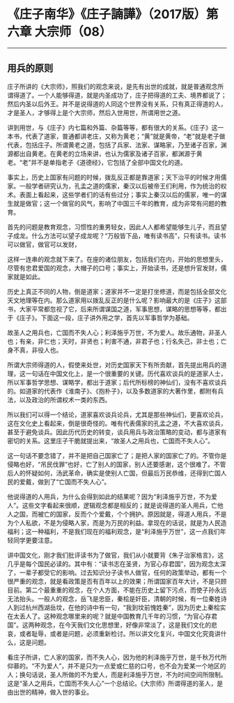 # 《庄子南华》《庄子諵譁》（2017版）第六章 大宗师（08）

------

## 用兵的原则

庄子所讲的《大宗师》，照我们的观念来说，是先有出世的成就，就是普通观念所谓得道了。一个人能够得道，就是内圣成功了，庄子把得道的工夫、境界都说了；然后内圣以后外王。并不是说得道的人同这个世界没有关系，只有真正得道的人，才是圣人，才够得上是个大宗师，然后入世用世，所谓用世之道。

讲到用世，与《庄子》内七篇和外篇、杂篇等等，都有很大的关系。《庄子》这一本书，代表了道家，普通都讲老庄，又称为黄老；“黄”就是黄帝，“老”就是老子做代表，包括庄子。所谓黄老之道，包括了兵家、法家、谋略家，乃至诸子百家，渊源都出自黄老。在黄老的立场来讲，也认为儒家及诸子百家，都渊源于黄老。“老”并不是单指老子《道德经》，它包括了全部中国文化的道。

事实上，历史上国家有问题的时候，拨乱反正都是靠道家；天下治平的时候才用儒家。一般学者研究认为，孔孟之道的儒家，秦汉以后被帝王们利用，作为统治的权术。表面上看起来，这些学者们的话有些过分；事实上秦汉以后的儒家，唯一的谋生就是做官；这一个做官的风气，影响了中国三千年的教育，成为非常有问题的教育。

首先的问题是教育观念，习惯性的重男轻女，因此人人都希望能够生儿子，而且望子成龙。什么方法可以望子成龙呢？“万般皆下品，唯有读书高”，只有读书。读书可以做官，做官可以发财，

这样一连串的观念就下来了。在座的诸位朋友，包括我们在内，开始的思想里头，尽管有忠君爱国的观念，大帽子的口号；事实上，开始读书，还是想升官发财，儒家就是如此。

历史上真正不同的人物，倒是道家；道家并不一定是打坐修道，而是包括全部文化天文地理等在内。那么道家用以拨乱反正的是什么呢？影响最大的是《庄子》这部书，大家平常都忽视了它，后来所谓谋国之道，军事思想，谋略的思想等等，都出于《庄子》。下面这一段，庄子讲外用之学，首先以军事哲学为基础。

故圣人之用兵也，亡国而不失人心；利泽施乎万世，不为爱人。故乐通物，非圣人也；有亲，非仁也；天时，非贤也；利害不通，非君子也；行名失己，非士也；亡身不真，非役人也。

所谓大宗师得道的人，假使来处世，对历史国家天下有所贡献，首先提出用兵的道理，这一句话在中国文化上，是一个很重要的关键。历代喜欢谈兵的是道家人士，所以军事哲学思想、谋略学，都出于道家；后代所标榜的神仙们，没有不喜欢谈兵的。如道家的代表作《淮南子》、《抱朴子》，以及多数道家的大著作里，都附有兵法，以及政治的所谓权术一类的东西。

所以我们可以得一个结论，道家喜欢谈兵论兵，尤其是那些神仙们，更喜欢论兵，这在文化史上看起来，倒是很奇怪的。唯有代表儒家的孔孟之道，不大喜欢谈兵，甚至于避免谈兵。因此历代历史的转变，谈兵用兵与政治策略的变动，都与道家有密切的关系。这里庄子干脆就提出来，“故圣人之用兵也，亡国而不失人心”。

这一句话不要念错了，并不是把自己国家亡了；是把人家的国家亡了的。不管你是侵略也好，“吊民伐罪”也好，亡了别人的国家，别人还要感谢，这个很难了。不管后人的怀疑如何，汤武革命，确实是使别人亡国，但最后万民恭维，还得到亡国人民的爱戴，做到了“亡国而不失人心”。

他说得道的人用兵，为什么会得到如此的结果呢？因为“利泽施乎万世，不为爱人”。这些文字看起来很顺，逻辑观念都是相反的；就是说得道的圣人用兵，亡他人之国，而被亡的国家，反而个个爱戴，个个拥护。原因就是，得道人用兵，不是为个人私欲，不是为侵略人家，而是为万民的利益。拿现在的话说，就是为人民造福利；这一种福利，不是我们现在的福利观念，是“利泽施乎万世”，这一点我们年轻同学更要注意。

讲中国文化，刚才我们批评读书为了做官，我们从小就要背《朱子治家格言》，这几乎是每个国民必读的。其中有：“读书志在圣贤，为官心存君国”，因为观念太深了，一辈子都受它的影响。过去知识分子读书人做官，任何的政策举动，都有一个很严重的观念，就是看政策是否有百年以上的效果；所谓国家百年大计，不是只顾目前。第二个最重重的观念，在个人方面，不能在历史上留下污点，而使子孙永远无法抬头。一般人的观念，岳飞是忠臣，秦桧是奸臣，清朝的时候，有一位秦姓诗人到过杭州西湖岳坟，在他的诗中有一句，“我到坟前愧姓秦”，因为历史上秦桧实在太丢人了。这种观念哪里来的呢？就是中国教育几千年的习惯，“为官心存君国”。这两种观念，在今天我们文化思想里，好像非常淡了，这是我们文化的悲哀，或者耻辱，或者是问题，必须重新检讨。所以讲文化复兴，中国文化究竟讲什么，这是问题。

看庄子所讲，亡人家的国家，而不失人心，因为他的利泽施乎万世，是千秋万代所仰慕的。“不为爱人”，并不是只为一点爱或仁慈的口号，也不会为爱某一个地区的人；换句话说，圣人所做的不为爱人，而是利泽施乎万世，不为时间空间所限制。这是“圣人之用兵，亡国而不失人心”一个总结论。《大宗师》所谓得道的圣人，是由出世的精神，做入世的事业。